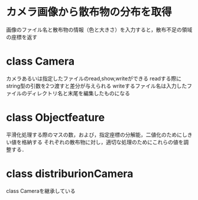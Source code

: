 # カメラ画像から散布物の分布を取得
画像のファイル名と散布物の情報（色と大きさ）を入力すると，散布不足の領域の座標を返す

# class Camera
カメラあるいは指定したファイルのread,show,writeができる
readする際にstring型の引数を2つ渡すと差分が与えられる
writeするファイル名は入力したファイルのディレクトリ名と末尾を編集したものになる

# class Objectfeature 
平滑化処理する際のマスの数，および，指定座標の分解能，二値化のためにしきい値を格納する
それぞれの散布物に対し，適切な処理のためにこれらの値を調整する．

# class distriburionCamera
class Cameraを継承している


